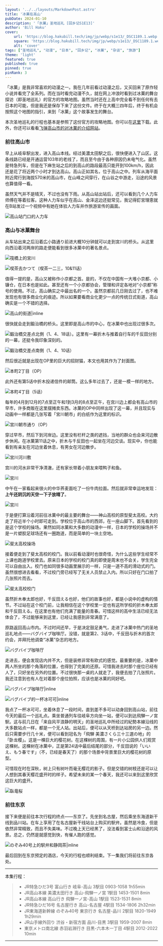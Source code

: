 ```yaml
---
layout: '../../layouts/MarkdownPost.astro'
title: '冰菓在高山'
pubDate: 2024-01-10
description: '「氷菓」圣地巡礼 [回乡记S1E13]'
author: 'Bill Haku'
cover:
    url: 'https://blog.hakubill.tech/img/jp/webp/s1e13/_DSC1189.1.webp'
    square: 'https://blog.hakubill.tech/img/jp/webp/s1e13/_DSC1189.1.webp'
    alt: 'cover'
tags: ["圣地巡礼", "动漫", "日本", "回乡记", "冰菓", "杂谈", "旅游"]
theme: 'light'
featured: true
published: true
pinned: true
pinRank: 3
---
```


「冰菓」是我非常喜欢的动漫之一。我在几年前看过动漫之后，又买回来了原作轻小说并看完了全系列。而在当时看完动漫不久，就在网上冲浪时看到过冰菓的舞台探访（即圣地巡礼）的官方的攻略地图。虽然当时还在上高中完全看不到任何有去日本的可能，但是我还是保存下来了这份文件。终于在大概三四年后，终于有机会按照这个地图的指引，来到「冰菓」这个故事发生的舞台。

本次圣地巡礼的行程也基本是参照了这份官方的攻略地图。你可以在[这里](https://www.hidatakayama.or.jp/wp-content/uploads/2021/07/hyouka.pdf)下载。此外，你还可以看看[飞弹高山市的对冰菓的介绍网站](https://www.hidatakayama.or.jp/special/hyoukaroke1/)。

### 前往高山市

早上从岐阜駅出发，进入高山本线。经过美濃太田駅之后，很快便进入了山区。这条线路已经是开通运营103年的老线了，而且至今由于各种原因仍未电气化。虽然是特急列车，但是在下麻生站之后的到高山的路段最高只能开到100km/h，因此还是花了将近两个小时才到达高山。高山正如其名，位于高山之中。列车从海平面附近爬行到海拔570米的高山市，在山峰之间穿行，在山谷之中游走，沿途的风景也算值得一看。

虽然天气并不是晴天，不过也没有下雨。从高山站出站后，还可以看到几个人力车师傅在等着拉客。这种人力车似乎在高山、金泽这边还挺常见，我记得釘宮理恵就在B站发过一个视频中有她在体验人力车并作旅游宣传的画面。

![高山站门口的人力车](https://blog.hakubill.tech/img/jp/webp/s1e13/IMG_0459.webp)

### 高山与冰菓舞台

从车站出来之后沿着広小路通り前进大概10分钟就可以走到宮川的桥头。从这里向西沿着河两岸的路走便能看到很多冰菓中的著名景点。

![筏橋上的宮川](https://blog.hakubill.tech/img/jp/webp/s1e13/_DSC1176.webp)

![喫茶去かつて（喫茶一二三，10&11话）](https://blog.hakubill.tech/img/jp/webp/s1e13/_DSC1179.webp)

值得一提的是，高山又被称作小京都之首。是的，不仅在中国有一大堆小京都、小镰仓，在日本也是如此。甚至还有一个小京都协会，管理和评定各地对“小京都”称号的使用。不过，高山确实之中最出名的一个。虽然京都前几日刚去过了，也不难发现也有很多商业化的痕迹。所以如果要看商业化更少一点的传统日式街道，高山确实是一个不错的选择。

![高山的街道|inline](https://blog.hakubill.tech/img/jp/webp/s1e13/_DSC1181.webp)

很快就会走到鍛治橋的桥头。这里即是高山市的中心，在冰菓中也出现过很多次。

![鍛治橋交差点北側（1、4、18话）。这里有一幕折木与推着自行车的千反田分别的一幕，还挺令我印象深刻的。](https://blog.hakubill.tech/img/jp/webp/s1e13/_DSC1192.webp)

![鍛治橋交差点南側（1、4、10话）](https://blog.hakubill.tech/img/jp/webp/s1e13/_DSC1193.webp)

然后很近就是出现在OP里的巨大的招财猫，本文也用其作为了封面图。

![本町2丁目（OP）](https://blog.hakubill.tech/img/jp/webp/s1e13/_DSC1189.webp)

此外还有第5话中折木投递信件的邮筒。这么多年过去了，还是一模一样的地方。

![本町4丁目（5话）](https://blog.hakubill.tech/img/jp/webp/s1e13/IMG_0481.webp)

每年的4月到12月的7点至正午和1到3月的8点至正午，在宫川边上都会有高山市的早市，许多商贩在这里摆摊卖东西。冰菓的OP中同样出现了这一幕，并且现实与动画中一样都是几张写着「宮川朝市」的白纸作为这里的标识。

![宮川朝市通り（OP）](https://blog.hakubill.tech/img/jp/webp/s1e13/_DSC1201.webp)

穿过早市，然后下到河岸边。这里没有栏杆之类的遮挡，当地的群众也会来河边散步休闲。在冰菓第11话之中，折木与千反田也一起坐在河边交谈。现实中，你也能看到有亲友在河边坐着休息，有男女在河边散步。

![宮川河川敷](https://blog.hakubill.tech/img/jp/webp/s1e13/_DSC1213.webp)

宫川的河水非常干净清澈，还有家长带着小朋友来喂鸭子和鱼。

![宮川](https://blog.hakubill.tech/img/jp/webp/s1e13/_DSC1206.webp)

中午在一家看起来很火的中华荞麦面吃了一份牛肉拉面。然后就非常幸运地发现：**上午还阴沉的天空一下子放晴了**。

![宮川](https://blog.hakubill.tech/img/jp/webp/s1e13/_DSC1236.webp)

于是便打算沿着河前往冰菓中的最主要的舞台——神山高校的原型斐太高校。大约走了将近半个小时即可走到。学校位于高山市的西郊，在一座山脚下。首先看到的是这个学校的操场。果然如同冰菓和大多数的动漫中一样，日本的学校的操场并不是一片塑胶足球场还有一圈跑道，而是简单的一块土空地。

![斐太高校操场](https://blog.hakubill.tech/img/jp/webp/s1e13/_DSC1261.webp)

接着便走到了斐太高校的校门。我以前看动漫时也很奇怪，为什么这些学生经常不上课也跑道学校里去。原来日本的学校的校门真的即使是周末也不会关，学生完全可以自由出入。校门也如同很多动画里展示的一样，只是一道不高的滑动式的门。虽然很想进去看看，不过校门旁已经写了无关人员禁止入内。所以只好在门口拍了几张照片而去。

![斐太高校校门](https://blog.hakubill.tech/img/jp/webp/s1e13/_DSC1259.webp)

虽然折木奉太郎也好，千反田える也好，他们的故事也好，都是小说中的虚构的情节。不过站在这个校门前，让我相信在这个学校里一定也有这所学校的折木奉太郎和千反田える。在这里也有他们充满了能量的青春。可惜这样的高中生活已经无法体会了，不过能够来到这里，已经让我感到非常满意了。

原路返回高山市内。不过时间还早，于是决定鼓足勇气，走进了冰菓中热门的圣地巡礼地点——バグバイブ咖啡厅。没错，就是第2、3话中，千反田与折木的首次约会，并拜托他调查“冰菓”杂志的地方。

![バグバイブ咖啡厅](https://blog.hakubill.tech/img/jp/webp/s1e13/_DSC1177.webp)

走进去，便会发现店内并不大，但是装修非常有欧式的感觉。最重要的是，冰菓中两人所坐的那个角落的位置，也得到了完美的还原。可惜我进去时那个座位已经有人了，只好坐在另外的位置。不过很快那一桌的人就走了，我便去拍了几张照片。我还注意到也有人在对着那个座位拍照，应该也是冰菓的同好吧。

![バグバイブ咖啡厅|inline](https://blog.hakubill.tech/img/jp/webp/s1e13/IMG_0489.webp)

![バグバイブ的一杯冰可可|inline](https://blog.hakubill.tech/img/jp/webp/s1e13/IMG_0488.webp)

我点了一杯冰可可，坐着休息了一段时间，直到差不多可以动身回到高山站，前往今天的最后一个巡礼点。乘坐普通列车往岐阜方向坐一站，便可以到达飛騨一ノ宮駅。这与前几日在「来自风平浪静的明天」的圣地巡礼中所经过的紀勢本線沿线的大多数站点一样，都是一个无人站。出站后，便可以从天桥到达站房的另一边。然后只需要步行几十米，便可以看到冠名为「飛騨 美濃さくら三十三選の地」的「卧龙樱」。这是一棵巨大的樱花树。在这棵树的周围，有一片小公园供人们观赏这棵树。这棵树在冰菓中，正是第24话中最后结尾的部分，千反田说的「いいえ、もう春です」（不，已经是春天了）的那个场景中背景里巨大的樱花树的原型。

可惜现在时在深秋，树上只有树叶而毫无樱花的影子。但是交错的树枝还是可以让人想到其春天樱花盛开时的样子。希望未来的某一个春天，我还可以来到这里欣赏这巨大的盛开。

![臥竜桜](https://blog.hakubill.tech/img/jp/webp/s1e13/_DSC1283.webp)

### 前往东京

接下来便是前往本次行程的终点——东京了。先坐到名古屋，然后乘坐东海道新干线到品川站。在车上享用了在名古屋新干线站台上购买的駅弁。虽然是冷食，但是依然非常精致，而且不失美味。不过晚上天已经黑了，没法看到富士山和沿途的风景。总之，仍然是就感觉到快，有催人跑的感觉。

![のぞみ40号上的駅弁和静岡茶|inline](https://blog.hakubill.tech/img/jp/webp/s1e13/IMG_0519.webp)

最后回到在东京预定的酒店，今天的行程也顺利结束。下一集我们将前往东京各处。

---

本集行程：

> - JR特急ひだ3号 富山行き 岐阜-高山 3駅目 0903-1058 1h55min
> - JR高山本線 美濃太田行き 高山-飛騨一ノ宮 1駅目 1453-1501 8min
> - JR高山本線 高山行き 飛騨一ノ宮-高山 1駅目 1523-1531 8min
> - JR特急ひだ16号 名古屋行き 高山-名古屋 4駅目 1534-1806 2h32min
> - JR東海道新幹線 のぞみ40号 東京行き 名古屋-品川 2駅目 1820-1949 1h29min
> - JR山手線外回り 渋谷・新宿方面 品川-目黒 3駅目 1959-2007 8min
> - 東京メトロ南北線 赤羽岩淵行き 目黒-六本木一丁目 4駅目 2012-2022 10min

---
